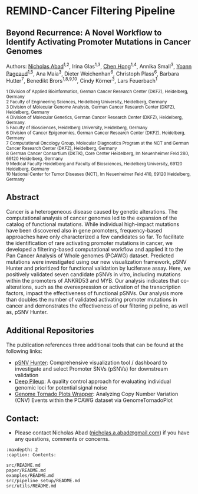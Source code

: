 # REMIND-Cancer Filtering Pipeline

## Beyond Recurrence: A Novel Workflow to Identify Activating Promoter Mutations in Cancer Genomes
Authors: [Nicholas Abad](https://github.com/nicholas-abad)<sup>1,2</sup>, Irina Glas<sup>1,3</sup>, [Chen Hong](https://github.com/chenhong-dkfz)<sup>1,4</sup>, Annika Small<sup>3</sup>, [Yoann Pageaud](https://github.com/YoannPa)<sup>1,5</sup>, Ana Maia<sup>3</sup>, Dieter Weichenhan<sup>6</sup>, Christoph Plass<sup>6</sup>, Barbara Hutter<sup>7</sup>, Benedikt Brors<sup>1,8,9,10</sup>, Cindy Körner<sup>3</sup>, Lars Feuerbach<sup>1</sup>

<sup>1 Division of Applied Bioinformatics, German Cancer Research Center (DKFZ), Heidelberg, Germany</sup><br>
<sup>2 Faculty of Engineering Sciences, Heidelberg University, Heidelberg, Germany </sup><br>
<sup>3 Division of Molecular Genome Analysis, German Cancer Research Center (DKFZ), Heidelberg, Germany</sup><br>
<sup>4 Division of Molecular Genetics, German Cancer Research Center (DKFZ), Heidelberg, Germany.</sup><br>
<sup>5 Faculty of Biosciences, Heidelberg University, Heidelberg, Germany</sup><br>
<sup>6 Division of Cancer Epigenomics, German Cancer Research Center (DKFZ), Heidelberg, Germany</sup><br>
<sup>7 Computational Oncology Group, Molecular Diagnostics Program at the NCT and German Cancer Research Center (DKFZ), Heidelberg, Germany</sup><br>
<sup>8 German Cancer Consortium (DKTK), Core Center Heidelberg, Im Neuenheimer Feld 280, 69120 Heidelberg, Germany</sup><br>
<sup>9 Medical Faculty Heidelberg and Faculty of Biosciences, Heidelberg University, 69120 Heidelberg, Germany</sup><br>
<sup>10 National Center for Tumor Diseases (NCT), Im Neuenheimer Feld 410, 69120 Heidelberg, Germany</sup><br>

## Abstract
Cancer is a heterogeneous disease caused by genetic alterations. The computational analysis of cancer genomes led to the expansion of the catalog of functional mutations. While individual high-impact mutations have been discovered also in gene promoters, frequency-based approaches have only characterized a few candidates so far. To facilitate the identification of rare activating promoter mutations in cancer, we developed a filtering-based computational workflow and applied it to the Pan Cancer Analysis of Whole genomes (PCAWG) dataset. Predicted mutations were investigated using our new visualization framework, pSNV Hunter and prioritized for functional validation by luciferase assay. Here, we positively validated seven candidate pSNVs in vitro, including mutations within the promoters of ANKRD53 and MYB. Our analysis indicates that co-alterations, such as the overexpression or activation of the transcription factors, impact the effectiveness of functional pSNVs. Our analysis more than doubles the number of validated activating promoter mutations in cancer and demonstrates the effectiveness of our filtering pipeline, as well as, pSNV Hunter.

## Additional Repositories
The publication references three additional tools that can be found at the following links:
- [pSNV Hunter](https://github.com/nicholas-abad/pSNV-hunter): Comprehensive visualization tool / dashboard to investigate and select Promoter SNVs (pSNVs) for downstream validation
- [Deep Pileup](https://github.com/nicholas-abad/deep-pileup-wrapper): A quality control approach for evaluating individual genomic loci for potential signal noise
- [Genome Tornado Plots Wrapper](https://github.com/nicholas-abad/genome-tornado-plot-wrapper): Analyzing Copy Number Variation (CNV) Events within the PCAWG dataset via GenomeTornadoPlot

## Contact:
- Please contact Nicholas Abad (nicholas.a.abad@gmail.com) if you have any questions, comments or concerns.

```{toctree}
:maxdepth: 2
:caption: Contents:

src/README.md
paper/README.md
examples/README.md
src/pipeline_setup/README.md
src/utils/README.md
```
